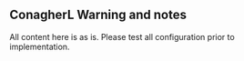 ## ConagherL Warning and notes

All content here is as is. Please test all configuration prior to implementation.

